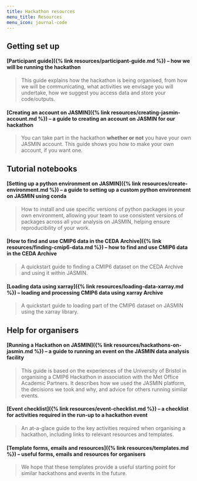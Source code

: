 ```yaml
---
title: Hackathon resources
menu_title: Resources
menu_icon: journal-code
---
```


## Getting set up

#### [Participant guide]({% link resources/participant-guide.md %}) – how we will be running the hackathon

> This guide explains how the hackathon is being organised, from how we will be
communicating, what activities we envisage you will undertake, how we suggest
you access data and store your code/outputs.


#### [Creating an account on JASMIN]({% link resources/creating-jasmin-account.md %}) – a guide to creating an account on JASMIN for our hackathon

> You can take part in the hackathon **whether or not** you have your own JASMIN
account. This guide shows you how to make your own account, if you want one.


## Tutorial notebooks

#### [Setting up a python environment on JASMIN]({% link resources/create-environment.md %}) – a guide to setting up a custom python environment on JASMIN using conda

> How to install and use specific versions of python packages in your own
environment, allowing your team to use consistent versions of packages across
all your analysis on JASMIN, helping ensure reproducibility of your work.

#### [How to find and use CMIP6 data in the CEDA Archive]({% link resources/finding-cmip6-data.md %}) – how to find and use CMIP6 data in the CEDA Archive

> A quickstart guide to finding a CMIP6 dataset on the CEDA Archive and using it
within JASMIN.

#### [Loading data using xarray]({% link resources/loading-data-xarray.md %}) – loading and processing CMIP6 data using xarray Archive

> A quickstart guide to loading part of the CMIP6 dataset on JASMIN using the
xarray library.


## Help for organisers

#### [Running a Hackathon on JASMIN]({% link resources/hackathons-on-jasmin.md %}) – a guide to running an event on the JASMIN data analysis facility

> This guide is based on the experiences of the University of Bristol in
organising a CMIP6 Hackathon in association with the Met Office Academic
Partners. It describes how we used the JASMIN platform, the decisions we took
and why, and advice for others running similar events.

#### [Event checklist]({% link resources/event-checklist.md %}) – a checklist for activities required in the run-up to a hackathon event

> An at-a-glace guide to the key activities required when organising a
hackathon, including links to relevant resources and templates.

#### [Template forms, emails and resources]({% link resources/templates.md %}) – useful forms, emails and resources for organisers

> We hope that these templates provide a useful starting point for similar
hackathons and events in the future.
